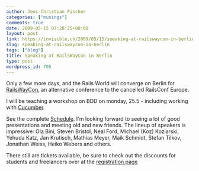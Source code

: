```yaml
---
author: Jens-Christian Fischer
categories: ["musings"]
comments: true
date: 2009-05-15 07:20:25+00:00
layout: post
link: https://invisible.ch/2009/05/15/speaking-at-railswaycon-in-berlin/
slug: speaking-at-railswaycon-in-berlin
tags: ["blog"]
title: Speaking at RailsWayCon in Berlin
type: post
wordpress_id: 705
---
```


Only a few more days, and the Rails World will converge on Berlin for [RailsWayCon][1], an alternative conference to the cancelled RailsConf Europe. 

I will be teaching a workshop on BDD on monday, 25.5 - including working with [Cucumber][2].

See the complete [Schedule][3]. I'm looking forward to seeing a lot of good presentations and meeting old and new friends. The lineup of speakers is impressive: Ola Bini, Steven Bristol, Neal Ford, Michael (Koz) Koziarski, Yehuda Katz, Jan Krutisch, Mathias Meyer,  Maik Schmidt, Stefan Tilkov,  Jonathan Weiss, Heiko Webers and others.

There still are tickets available, be sure to check out the discounts for students and freelancers over at the [registration page][4]


[1]: https://it-republik.de/conferences/railswaycon/
[2]: https://cukes.info
[3]: https://it-republik.de/konferenzen/planer/railswaycon_timetable.html
[4]: https://www.entwickler.com/ssl/formtool/index.php?id=18〈=en

